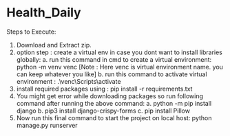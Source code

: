 # Health_Daily

Steps to Execute:
1. Download and Extract zip.
2. option step : create a virtual env in case you dont want to install libraries globally:
     a. run this command in cmd to create a virtual environment: python -m venv venc        [Note : Here venc is virtual environment name. you can keep whatever you like]
     b. run this command to activate virtual environment : .\venc\Scripts\activate
4. install required packages using : pip install -r requirements.txt
5. You might get error while downloading packages so run following command after running the above command:
     a. python -m pip install django
     b. pip3 install django-crispy-forms
     c. pip install Pillow
6. Now run this final command to start the project on local host: python manage.py runserver
    
